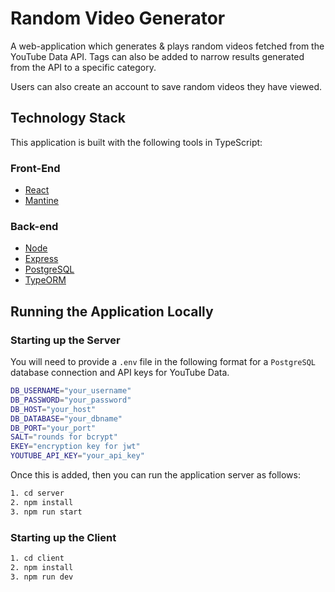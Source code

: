 # Random Video Generator
A web-application which generates & plays random videos fetched from the YouTube Data API. Tags can also be added to narrow results generated from the API to a specific category.

Users can also create an account to save random videos they have viewed.

## Technology Stack
This application is built with the following tools in TypeScript:

### Front-End
* [React](https://reactjs.org/)
* [Mantine](https://mantine.dev/)

### Back-end
* [Node](https://nodejs.dev/)
* [Express](https://expressjs.com/)
* [PostgreSQL](https://www.postgresql.org/)
* [TypeORM](https://typeorm.io/)

## Running the Application Locally

### Starting up the Server
You will need to provide a `.env` file in the following format for a `PostgreSQL` database connection and API keys for YouTube Data.

```sh
DB_USERNAME="your_username"
DB_PASSWORD="your_password"
DB_HOST="your_host"
DB_DATABASE="your_dbname"
DB_PORT="your_port"
SALT="rounds for bcrypt"
EKEY="encryption key for jwt"
YOUTUBE_API_KEY="your_api_key"
```

Once this is added, then you can run the application server as follows:
```sh
1. cd server
2. npm install
3. npm run start
```

### Starting up the Client
```sh
1. cd client
2. npm install
3. npm run dev
```
